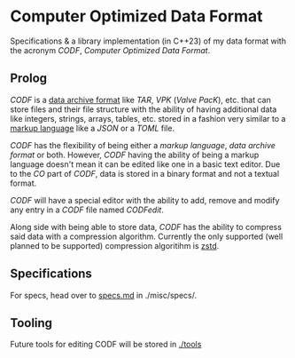 # Computer Optimized Data Format

Specifications & a library implementation (in C++23) of my data format with the acronym *CODF*, *Computer Optimized Data Format*.

Prolog
------

*CODF* is a [data archive format](https://en.wikipedia.org/wiki/Archive_file) like *TAR*, *VPK* (*Valve PacK*), etc. that can store files and their file structure with the ability of having additional data like integers, strings, arrays, tables, etc. stored in a fashion very similar to a [markup language](https://en.wikipedia.org/wiki/Markup_language) like a *JSON* or a *TOML* file.

*CODF* has the flexibility of being either a *markup language*, *data archive format* or both.
However, *CODF* having the ability of being a markup language doesn't mean it can be edited like one in a basic text editor. Due to the *CO* part of *CODF*, data is stored in a binary format and not a textual format.

*CODF* will have a special editor with the ability to add, remove and modify any entry in a *CODF* file named *CODFedit*.

Along side with being able to store data, *CODF* has the ability to compress said data with a compression algorithm. Currently the only supported (well planned to be supported) compression algoritihm is [zstd](https://en.wikipedia.org/wiki/Zstd).

Specifications
--------------

For specs, head over to [specs.md](./misc/specs/specs.md) in ./misc/specs/.

Tooling
-------

Future tools for editing CODF will be stored in [./tools](./tools)
